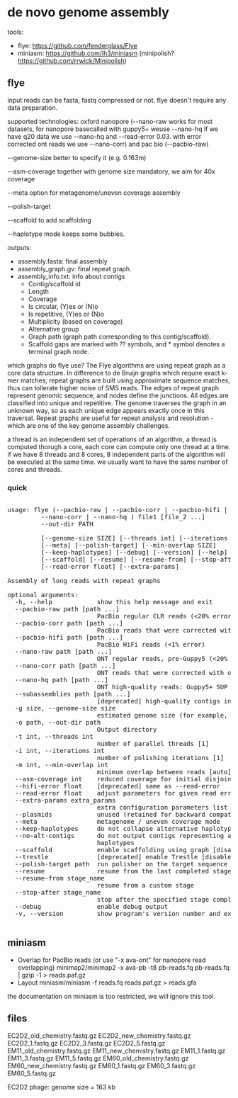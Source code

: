 # de novo genome assembly

tools:
- flye: https://github.com/fenderglass/Flye
- miniasm: https://github.com/lh3/miniasm (minipolish? https://github.com/rrwick/Minipolish)

## flye

input reads can be fasta, fastq compressed or not. flye doesn't require any data preparation.

supported technologies: oxford nanopore (--nano-raw works for most datasets, for nanopore basecalled with guppy5+ weuse --nano-hq if we have q20 data we use --nano-hq and --read-error 0.03. with error corrected ont reads we use --nano-corr) and pac bio (--pacbio-raw)

--genome-size better to specify it (e.g. 0.163m)

--asm-coverage together with genome size mandatory, we aim for 40x coverage

--meta option for metagenome/uneven coverage assembly

--polish-target

--scaffold to add scaffolding

--haplotype mode keeps some bubbles.

outputs:
- assembly.fasta: final assembly
- assembly_graph.gv: final repeat graph.
- assembly_info.txt: info about contigs
    - Contig/scaffold id
    - Length
    - Coverage
    - Is circular, (Y)es or (N)o
    - Is repetitive, (Y)es or (N)o
    - Multiplicity (based on coverage)
    - Alternative group
    - Graph path (graph path corresponding to this contig/scaffold).
    - Scaffold gaps are marked with ?? symbols, and * symbol denotes a terminal graph node.

which graphs do flye use? The Flye algorithms are using repeat graph as a core data structure. In difference to de Bruijn graphs which require exact k-mer matches, repeat graphs are built using approximate sequence matches, thus can tollerate higher noise of SMS reads.
The edges of repeat graph represent genomic sequence, and nodes define the junctions. All edges are classified into unique and repetitive. The genome traverses the graph in an unknown way, so as each unique edge appears exactly once in this traversal. Repeat graphs are useful for repeat analysis and resolution - which are one of the key genome assembly challenges.

a thread is an independent set of operations of an algorithm, a thread is computed thorugh a core, each core can compute only one thread at a time. if we have 8 threads and 8 cores, 8 independent parts of the algorithm will be executed at the same time. we usually want to have the same number of cores and threads.

### quick

<pre>

usage: flye (--pacbio-raw | --pacbio-corr | --pacbio-hifi | --nano-raw |
	     --nano-corr | --nano-hq ) file1 [file_2 ...]
	     --out-dir PATH

	     [--genome-size SIZE] [--threads int] [--iterations int]
	     [--meta] [--polish-target] [--min-overlap SIZE]
	     [--keep-haplotypes] [--debug] [--version] [--help] 
	     [--scaffold] [--resume] [--resume-from] [--stop-after] 
	     [--read-error float] [--extra-params]

Assembly of long reads with repeat graphs

optional arguments:
  -h, --help            show this help message and exit
  --pacbio-raw path [path ...]
                        PacBio regular CLR reads (<20% error)
  --pacbio-corr path [path ...]
                        PacBio reads that were corrected with other methods (<3% error)
  --pacbio-hifi path [path ...]
                        PacBio HiFi reads (<1% error)
  --nano-raw path [path ...]
                        ONT regular reads, pre-Guppy5 (<20% error)
  --nano-corr path [path ...]
                        ONT reads that were corrected with other methods (<3% error)
  --nano-hq path [path ...]
                        ONT high-quality reads: Guppy5+ SUP or Q20 (<5% error)
  --subassemblies path [path ...]
                        [deprecated] high-quality contigs input
  -g size, --genome-size size
                        estimated genome size (for example, 5m or 2.6g)
  -o path, --out-dir path
                        Output directory
  -t int, --threads int
                        number of parallel threads [1]
  -i int, --iterations int
                        number of polishing iterations [1]
  -m int, --min-overlap int
                        minimum overlap between reads [auto]
  --asm-coverage int    reduced coverage for initial disjointig assembly [not set]
  --hifi-error float    [deprecated] same as --read-error
  --read-error float    adjust parameters for given read error rate (as fraction e.g. 0.03)
  --extra-params extra_params
                        extra configuration parameters list (comma-separated)
  --plasmids            unused (retained for backward compatibility)
  --meta                metagenome / uneven coverage mode
  --keep-haplotypes     do not collapse alternative haplotypes
  --no-alt-contigs      do not output contigs representing alternative
                        haplotypes
  --scaffold            enable scaffolding using graph [disabled by default]
  --trestle             [deprecated] enable Trestle [disabled by default]
  --polish-target path  run polisher on the target sequence
  --resume              resume from the last completed stage
  --resume-from stage_name
                        resume from a custom stage
  --stop-after stage_name
                        stop after the specified stage completed
  --debug               enable debug output
  -v, --version         show program's version number and exit

</pre>

## miniasm

- Overlap for PacBio reads (or use "-x ava-ont" for nanopore read overlapping)
  minimap2/minimap2 -x ava-pb -t8 pb-reads.fq pb-reads.fq | gzip -1 > reads.paf.gz
- Layout
  miniasm/miniasm -f reads.fq reads.paf.gz > reads.gfa

the documentation on miniasm is too restricted, we will ignore this tool.

## files

EC2D2_old_chemistry.fastq.gz
EC2D2_new_chemistry.fastq.gz
EC2D2_1.fastq.gz
EC2D2_3.fastq.gz
EC2D2_5.fastq.gz
EM11_old_chemistry.fastq.gz
EM11_new_chemistry.fastq.gz
EM11_1.fastq.gz
EM11_3.fastq.gz
EM11_5.fastq.gz
EM60_old_chemistry.fastq.gz
EM60_new_chemistry.fastq.gz
EM60_1.fastq.gz
EM60_3.fastq.gz
EM60_5.fastq.gz

EC2D2 phage: genome size = 163 kb